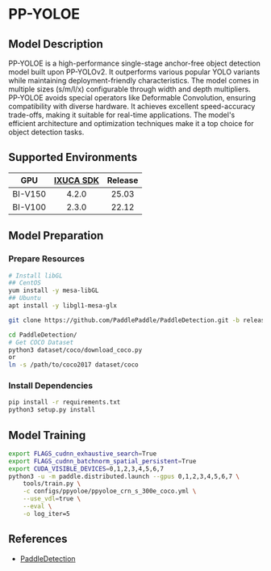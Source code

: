 # PP-YOLOE

## Model Description

PP-YOLOE is a high-performance single-stage anchor-free object detection model built upon PP-YOLOv2. It outperforms
various popular YOLO variants while maintaining deployment-friendly characteristics. The model comes in multiple sizes
(s/m/l/x) configurable through width and depth multipliers. PP-YOLOE avoids special operators like Deformable
Convolution, ensuring compatibility with diverse hardware. It achieves excellent speed-accuracy trade-offs, making it
suitable for real-time applications. The model's efficient architecture and optimization techniques make it a top choice
for object detection tasks.

## Supported Environments

| GPU    | [IXUCA SDK](https://gitee.com/deep-spark/deepspark#%E5%A4%A9%E6%95%B0%E6%99%BA%E7%AE%97%E8%BD%AF%E4%BB%B6%E6%A0%88-ixuca) | Release |
| :----: | :----: | :----: |
| BI-V150 | 4.2.0     |  25.03  |
| BI-V100 | 2.3.0     |  22.12  |

## Model Preparation

### Prepare Resources

```bash
# Install libGL
## CentOS
yum install -y mesa-libGL
## Ubuntu
apt install -y libgl1-mesa-glx

git clone https://github.com/PaddlePaddle/PaddleDetection.git -b release2.6 --depth=1

cd PaddleDetection/
# Get COCO Dataset
python3 dataset/coco/download_coco.py
or
ln -s /path/to/coco2017 dataset/coco
```

### Install Dependencies

```bash
pip install -r requirements.txt
python3 setup.py install
```

## Model Training

```bash
export FLAGS_cudnn_exhaustive_search=True
export FLAGS_cudnn_batchnorm_spatial_persistent=True
export CUDA_VISIBLE_DEVICES=0,1,2,3,4,5,6,7
python3 -u -m paddle.distributed.launch --gpus 0,1,2,3,4,5,6,7 \
    tools/train.py \
    -c configs/ppyoloe/ppyoloe_crn_s_300e_coco.yml \
    --use_vdl=true \
    --eval \
    -o log_iter=5
```

## References

- [PaddleDetection](https://github.com/PaddlePaddle/PaddleDetection)
